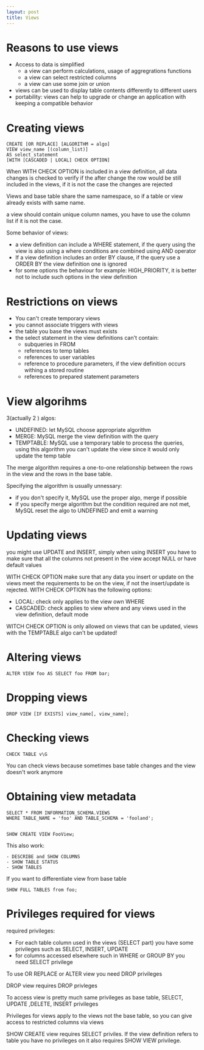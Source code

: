 ```yaml
---
layout: post
title: Views
---
```


# Reasons to use views #

 - Access to data is simplified
   - a view can perform calculations, usage of aggregrations functions
   - a view can select restricted columns
   - a view can use some join or union
 - views can be used to display table contents differently to different users
 - portability: views can help to upgrade or change an application with keeping a compatible behavior

# Creating views #

	CREATE [OR REPLACE] [ALGORITHM = algo]
	VIEW view_name [(column_list)]
	AS select_statement
	[WITH [CASCADED | LOCAL] CHECK OPTION]

When WITH CHECK OPTION is included in a view definition, all data changes is checked to verify if the after change the row would be still included in the views, if it is not the case the changes are rejected

Views and base table share the same namespace, so if a table or view already exists with same name. 

a view should contain unique column names, you have to use the column list if it is not the case.
 
Some behavior of views: 
 
 - a view definition can include a WHERE statement, if the query using the view is also using a where conditions are combined using AND operator
 - If a view definition includes an order BY clause, if the query use a ORDER BY the view definition one is ignored
 - for some options the behaviour for example: HIGH_PRIORITY, it is better not to include such options in the view definition

 # Restrictions on views #

  - You can't create temporary views
  - you cannot associate triggers with views
  - the table you base the views must exists
  - the select statement in the view definitions can't contain: 
    - subqueries in FROM
    - references to temp tables
    - references to user variables
    - reference to procedure parameters, if the view definition occurs withing a stored routine
    - references to prepared statement parameters

# View algorihms #

3(actually 2 ) algos: 

 - UNDEFINED: let MySQL choose appropriate algorithm
 - MERGE: MySQL merge the view definition with the query 
 - TEMPTABLE: MySQL use a temporary table to process the queries, using this algorithm you can't update the view since it would only update the temp table

 The merge algorithm requires a one-to-one relationship between the rows in the view and the rows in the base table. 

 Specifying the algorithm is usually unnessary: 

  - if you don't specify it, MySQL use the proper algo, merge if possible
  - if you specify merge algorithm but the condition required are not met, MySQL reset the algo to UNDEFINED and emit a warning

# Updating views #

you might use UPDATE and INSERT, simply when using INSERT you have to make sure that all the columns not present in the view accept NULL or have default values

WITH CHECK OPTION make sure that any data you insert or update on the views meet the requirements to be on the view, if not the insert/update is rejected. WITH CHECK OPTION has the following options: 

 - LOCAL: check only applies to the view own WHERE
 - CASCADED: check applies to view where and any views used in the view definition, default mode

 WITCH CHECK OPTION is only allowed on views that can be updated, views with the TEMPTABLE algo can't be updated! 

 # Altering views #

 	ALTER VIEW foo AS SELECT foo FROM bar; 

 # Dropping views #

 	DROP VIEW [IF EXISTS] view_name[, view_name];

 # Checking views #

 	CHECK TABLE v\G

You can check views because sometimes base table changes and the view doesn't work anymore

 # Obtaining view metadata #

 	SELECT * FROM INFORMATION_SCHEMA.VIEWS
 	WHERE TABLE_NAME = 'foo' AND TABLE_SCHEMA = 'fooland';


 	SHOW CREATE VIEW FooView;

This also work: 

 	- DESCRIBE and SHOW COLUMNS
 	- SHOW TABLE STATUS
 	- SHOW TABLES

If you want to differentiate view from base table

 	SHOW FULL TABLES from foo;

# Privileges required for views #

required privileges: 

  - For each table column used in the views (SELECT part) you have some privileges such as SELECT, INSERT, UPDATE
  - for columns accessed elsewhere such in WHERE or GROUP BY you need SELECT privilege

To use OR REPLACE or ALTER view you need DROP privileges

DROP view requires DROP privleges

To access view is pretty much same privileges as base table, SELECT, UPDATE ,DELETE, INSERT privileges

Privileges for views apply to the views not the base table, so you can give access to restricted columns via views 

SHOW CREATE view requires SELECT priviles. If the view definition refers to table you have no privileges on it also requires SHOW VIEW privilege. 